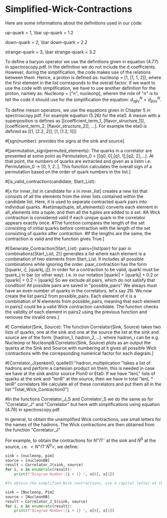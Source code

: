 # Simplified-Wick-Contractions

Here are some informations about the definitions used in our code:

up-quark =  1, \bar up-quark = 1.2

down-quark =  2, \bar down-quark = 2.2

strange-quark =  3, \bar strange-quark = 3.2

To define a baryon operator we use the definitions given in equation (4.77) in spectroscopy.pdf. In the definition we do not include the d coefficients. However, during the simplification, the code makes use of the relations between them. Hence, a proton is defined as: nucleonp = [1, [1, 1, 2]], where the first element in the list corresponds to the overall factor. If we want to use the code with simplification, we have to use another definition for the proton, namely as: Nucleonp = ["n", nucleonp], wheren the role of "n" is to tell the code it should use for the simplification the equation: $d_{\alpha \beta \gamma}^N = d_{\beta \alpha \gamma}^N$.

To define meson operators, we use the equations given in Chapter 5 in spectroscopy.pdf. For example equation (5.26) for the eta0. A meson with a superposition is defines as [[coefficient_term_1, [flavor_structure_1]], [coefficient_term_2, [flavor_structure_2]], ...]. For example the eta0 is defined as [[1, [2.2, 2]], [1, [1.2, 1]]]



#[sgn(number): provides the signs at the sink and source]


#[permutation_sign(permuted_elements): The quarks in a correlator are presented at some point as Permutation_0 = [[q0, 0],[q1, 1],[q2, 2],...]. At that point, the numbers of quarks are extracted and given as a listm i.e. Permutation_0 -> [0, 1, 2..]. This function calculates the overall sign of a permutation based on the order of quark numbers in the list.]

#[is_valid_contraction(candidate, Start_List):
 
#[x for inner_list in candidate for x in inner_list] creates a new list that consists of all the elements from the inner lists contained within the candidate list. Here, it is used to separate contracted quark pairs into individual quarks.
#set(map(tuple, all_elements)) converts each element in all_elements into a tuple, and then all the tuples are added to a set.
#A Wick contraction is considered valid if each unique quark in the correlator appears exactly once.
#The function compares the length of the set consisting of initial quarks before contraction with the length of the set consisting of quarks after contraction.
#If the lengths are the same, the contraction is valid and the function gives True.]


#[Generate_Contraction(Start_List): pairs=[list(pair) for pair in combinations(Start_List, 2)] generates a list where each element is a combination of two elements from Start_List. It includes all possible combinations while ignoring the order. paar_contraction has the form [[quarki, i], [quarkj, j]]. In order for a contraction to be valid, quarki must be quark_j in bar (or other way). I.e. in our notation |quarki| = |quarkj| + 0.2 or  |quarki| + 0.2 = |quarkj| So we exclude all pairs, which do not satisfy that condition! All possible pairs are saved in "possible_pairs" We always must have an even number of quarks in the correlators, let's say 2N. We now create the list pairs2 from possible_pairs. Each element of it is a combination of N elements from possible_pairs, meaning that each element in pairs2 could be a valid Wick contraction candidate. The function checks the validity of each element in pairs2 using the previous function and removes the invalid ones.]





#[ Correlator(Sink, Source): The function Correlator(Sink, Source) takes two lists of quarks, one at the sink and one at the source the list at the sink and source are of the form:  [hadron_1, hadron_2,...]. where hadron_i can be e.g. Nucleonp or NucleonpB.Correlator(Sink, Source) plots as an output the quarks at the Sink and Source with numbering at it gives all possible Wick contractions with the correpsonding numerical factor for each diagram.]


#[Correlator_J(senken0, quelle0):"hadron_multiplication "takes a list of hadrons and perform a cartesian product on them, this is needed in case we have at the sink and/or source Pion0 or Eta0. If we have "lenL" lists of quarks at the sink and "lenR" at the source, then we have in total "lenL * lenR" correlators We calculate all of these correlators and put them all in the list "Total_Wick_Contraction0"]



#In the functions Correlator_J_S and Correlator_S we do the same as for "Correlator_J" and "Correlator" but here with simplifications using equation (4.78) in spectroscopy.pdf.



In general, to obtain the unsimplified Wick contractions, use small letters for the names of the hadrons. The Wick contractions are then obtained from the function "Correlator_J"

For example, to obtain the contractions for $N^+ \Pi^-$ at the sink and $\bar N^0$ at the source, i.e. $< N^+ \Pi^- \bar N^0>$, we define:



```python
sink = [nucleonp, pim] 
source = [nucleon0B] 
result = Correlator_J(sink, source)
for i, x in enumerate(result):
    print(f"Diagram Number:{i + 1} ", x[0], x[1])

#To obtain the simplified Wick contractions, use a capital letter at the beginning of the names of the hadrons. The Wick contractions are then obtained from the function "Correlator_J_S". The simplified Wick contractions from the above example are abtained by:

sink = [Nucleonp, Pim] 
source = [Nucleon0B] 
result = Correlator_J_S(sink, source)
for i, x in enumerate(result):
    print(f"Diagram Number:{i + 1} ", x[0], x[1])
